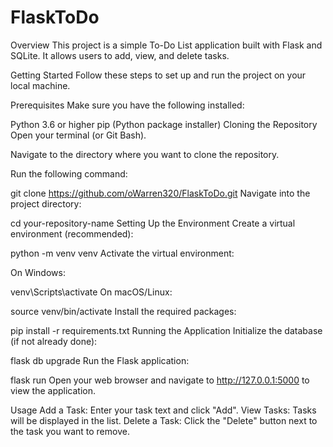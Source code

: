 # FlaskToDo

Overview
This project is a simple To-Do List application built with Flask and SQLite. It allows users to add, view, and delete tasks.

Getting Started
Follow these steps to set up and run the project on your local machine.

Prerequisites
Make sure you have the following installed:

Python 3.6 or higher
pip (Python package installer)
Cloning the Repository
Open your terminal (or Git Bash).

Navigate to the directory where you want to clone the repository.

Run the following command:


git clone https://github.com/oWarren320/FlaskToDo.git
Navigate into the project directory:


cd your-repository-name
Setting Up the Environment
Create a virtual environment (recommended):

python -m venv venv
Activate the virtual environment:

On Windows:


venv\Scripts\activate
On macOS/Linux:


source venv/bin/activate
Install the required packages:


pip install -r requirements.txt
Running the Application
Initialize the database (if not already done):


flask db upgrade
Run the Flask application:


flask run
Open your web browser and navigate to http://127.0.0.1:5000 to view the application.

Usage
Add a Task: Enter your task text and click "Add".
View Tasks: Tasks will be displayed in the list.
Delete a Task: Click the "Delete" button next to the task you want to remove.
